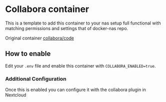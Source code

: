 # Collabora container

This is a template to add this container to your nas setup full functional with matching permissions and settings that of docker-nas repo.

Original container [collabora/code](https://hub.docker.com/r/collabora/code)

## How to enable

Edit your `.env` file and enable this container with `COLLABORA_ENABLED=true`. 

### Additional Configuration

Once this is enabled you can configure it with the collabora plugin in Nextcloud